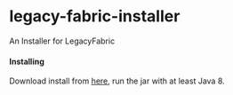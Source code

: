 # legacy-fabric-installer
An Installer for LegacyFabric

#### Installing
Download install from [here](https://legacyfabric.net/downloads.html), run the jar with at least Java 8.
